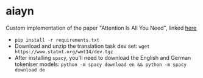 # aiayn

Custom implementation of the paper "Attention Is All You Need", linked [here](https://arxiv.org/abs/1706.03762)

- ```pip install -r requirements.txt```
- Download and unzip the translation task dev set: ```wget https://www.statmt.org/wmt14/dev.tgz```
- After installing ```spacy```, you'll need to download the English and German tokeniser models: ```python -m spacy download en && python -m spacy download de```
